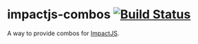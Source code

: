 # impactjs-combos [![Build Status](https://travis-ci.org/drhayes/impactjs-combos.png?branch=master)](https://travis-ci.org/drhayes/impactjs-combos)

A way to provide combos for [ImpactJS][].

 [impactjs]: http://impactjs.com